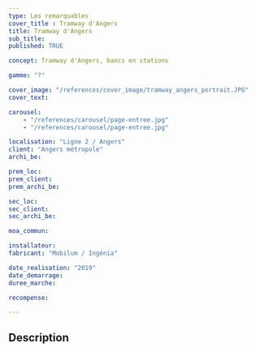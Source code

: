 ```yaml
---
type: Les remarquables
cover_title : Tramway d'Angers
title: Tramway d'Angers
sub_title:
published: TRUE

concept: Tramway d'Angers, bancs en stations

gamme: "?"

cover_image: "/references/cover_image/tramway_angers_portrait.JPG"
cover_text:

carousel:
    - "/references/carousel/page-entree.jpg"
    - "/references/carousel/page-entree.jpg"

localisation: "Ligne 2 / Angers"
client: "Angers métropole"
archi_be:

prem_loc:
prem_client:
prem_archi_be:

sec_loc:
sec_client:
sec_archi_be:

moa_commun:

installateur:
fabricant: "Mobilum / Ingénia"

date_realisation: "2019"
date_demarrage:
duree_marche:

recompense:

---
```


## Description
